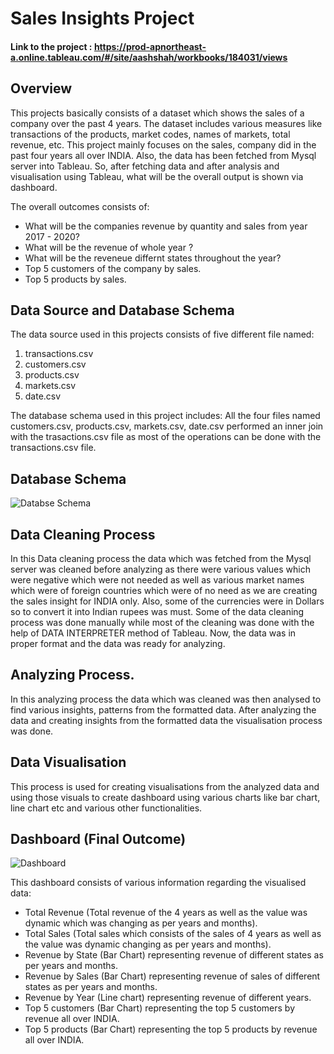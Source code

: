 # Sales Insights Project

#### Link to the project : https://prod-apnortheast-a.online.tableau.com/#/site/aashshah/workbooks/184031/views

## Overview

This projects basically consists of a dataset which shows the sales of a company over the past 4 years. The dataset includes various measures like transactions of the products, market codes, names of markets, total revenue, etc. This project mainly focuses on the sales, company did in the past four years all over INDIA. Also, the data has been fetched from Mysql server into Tableau. So, after fetching data and after analysis and visualisation using Tableau, what will be the overall output is shown via dashboard.

The overall outcomes consists of:
  - What will be the companies revenue by quantity and sales from year 2017 - 2020?
  - What will be the revenue of whole year ?
  - What will be the reveneue differnt states throughout the year?
  - Top 5 customers of the company by sales.
  - Top 5 products by sales.


## Data Source and Database Schema

The data source used in this projects consists of five different file named:
  
  1. transactions.csv
  2. customers.csv
  3. products.csv
  4. markets.csv
  5. date.csv

The database schema used in this project includes: All the four files named customers.csv, products.csv, markets.csv, date.csv performed an inner join with the trasactions.csv file as most of the operations can be done with the transactions.csv file.
  
 
## Database Schema

![Databse Schema](https://user-images.githubusercontent.com/49076315/118117391-301f6000-b409-11eb-8003-130ca0470293.JPG)


## Data Cleaning Process

In this Data cleaning process the data which was fetched from the Mysql server was cleaned before analyzing as there were various values which were negative which were not needed as well as various market names which were of foreign countries which were of no need as we are creating the sales insight for INDIA only. Also, some of the currencies were in Dollars so to convert it into Indian rupees was must. Some of the data cleaning process was done manually while most of the cleaning was done with the help of DATA INTERPRETER method of Tableau. Now, the data was in proper format and the data was ready for analyzing.


## Analyzing Process.

In this analyzing process the data which was cleaned was then analysed to find various insights, patterns from the formatted data. After analyzing the data and creating insights from the formatted data the visualisation process was done.


## Data Visualisation

This process is used for creating visualisations from the analyzed data and using those visuals to create dashboard using various charts like bar chart, line chart etc and various other functionalities.

## Dashboard (Final Outcome)

![Dashboard](https://user-images.githubusercontent.com/49076315/118102337-4bcd3b00-b3f6-11eb-9aae-c3c399d8f796.JPG)

This dashboard consists of various information regarding the visualised data:

  - Total Revenue (Total revenue of the 4 years as well as the value was dynamic which was changing as per years and months).
  - Total Sales (Total sales which consists of the sales of 4 years as well as the value was dynamic changing as per years and months).
  - Revenue by State (Bar Chart) representing revenue of different states as per years and months.
  - Revenue by Sales (Bar Chart) representing revenue of sales of different states as per years and months.
  - Revenue by Year (Line chart) representing revenue of different years.
  - Top 5 customers (Bar Chart) representing the top 5 customers by revenue all over INDIA.
  - Top 5 products (Bar Chart) representing the top 5 products by revenue all over INDIA.
